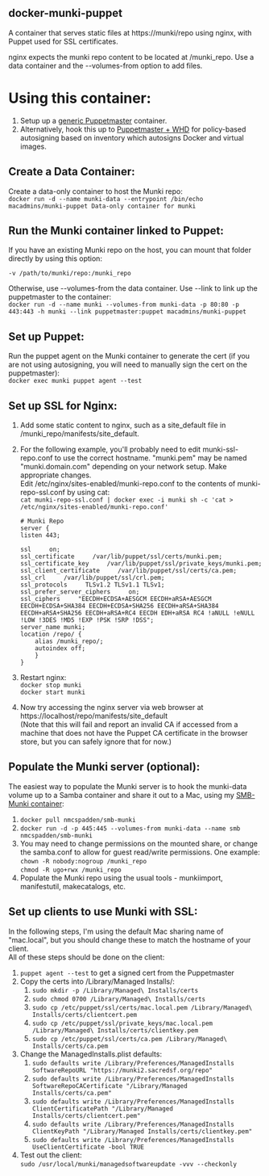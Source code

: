 docker-munki-puppet
-----
A container that serves static files at https://munki/repo using nginx, with Puppet used for SSL certificates.

nginx expects the munki repo content to be located at /munki_repo. Use a data container and the --volumes-from option to add files.

# Using this container:

1.	Setup up a [generic Puppetmaster](https://github.com/nmcspadden/docker-puppetmaster) container.
2.	Alternatively, hook this up to [Puppetmaster + WHD](https://github.com/macadmins/docker-puppetmaster-whdcli) for policy-based autosigning based on inventory which autosigns Docker and virtual images.

Create a Data Container:
-----
Create a data-only container to host the Munki repo:  
	`docker run -d --name munki-data --entrypoint /bin/echo macadmins/munki-puppet Data-only container for munki`

Run the Munki container linked to Puppet:
-----
If you have an existing Munki repo on the host, you can mount that folder directly by using this option:

`-v /path/to/munki/repo:/munki_repo`

Otherwise, use --volumes-from the data container.  Use --link to link up the puppetmaster to the container:  
	`docker run -d --name munki --volumes-from munki-data -p 80:80 -p 443:443 -h munki --link puppetmaster:puppet macadmins/munki-puppet`

Set up Puppet:
----
Run the puppet agent on the Munki container to generate the cert (if you are not using autosigning, you will need to manually sign the cert on the puppetmaster):  
`docker exec munki puppet agent --test`

Set up SSL for Nginx:
-----
1.	Add some static content to nginx, such as a site_default file in /munki_repo/manifests/site_default.
2.	For the following example, you'll probably need to edit munki-ssl-repo.conf to use the correct hostname.  "munki.pem" may be named "munki.domain.com" depending on your network setup. Make appropriate changes.  
	Edit /etc/nginx/sites-enabled/munki-repo.conf to the contents of munki-repo-ssl.conf by using cat:  
	`cat munki-repo-ssl.conf | docker exec -i munki sh -c 'cat > /etc/nginx/sites-enabled/munki-repo.conf'`  

		# Munki Repo
		server {
		listen 443;
				
		ssl     on;
		ssl_certificate     /var/lib/puppet/ssl/certs/munki.pem;
		ssl_certificate_key     /var/lib/puppet/ssl/private_keys/munki.pem;
		ssl_client_certificate     /var/lib/puppet/ssl/certs/ca.pem;
		ssl_crl     /var/lib/puppet/ssl/crl.pem;
		ssl_protocols     TLSv1.2 TLSv1.1 TLSv1;
		ssl_prefer_server_ciphers     on;
		ssl_ciphers     "EECDH+ECDSA+AESGCM EECDH+aRSA+AESGCM EECDH+ECDSA+SHA384 EECDH+ECDSA+SHA256 EECDH+aRSA+SHA384 EECDH+aRSA+SHA256 EECDH+aRSA+RC4 EECDH EDH+aRSA RC4 !aNULL !eNULL !LOW !3DES !MD5 !EXP !PSK !SRP !DSS";
		server_name munki;
		location /repo/ {
			alias /munki_repo/;
			autoindex off;
			}
		}
4.	Restart nginx:  
	`docker stop munki`  
	`docker start munki`  
5.	Now try accessing the nginx server via web browser at https://localhost/repo/manifests/site_default  
	(Note that this will fail and report an invalid CA if accessed from a machine that does not have the Puppet CA certificate in the browser store, but you can safely ignore that for now.)

Populate the Munki server (optional):
-----
The easiest way to populate the Munki server is to hook the munki-data volume up to a Samba container and share it out to a Mac, using my [SMB-Munki container](https://registry.hub.docker.com/u/nmcspadden/smb-munki/):  

1.	`docker pull nmcspadden/smb-munki`
2.	`docker run -d -p 445:445 --volumes-from munki-data --name smb nmcspadden/smb-munki`
3.	You may need to change permissions on the mounted share, or change the samba.conf to allow for guest read/write permissions. One example:  
	`chown -R nobody:nogroup /munki_repo`  
	`chmod -R ugo+rwx /munki_repo`
4.	Populate the Munki repo using the usual tools - munkiimport, manifestutil, makecatalogs, etc.

Set up clients to use Munki with SSL:
-----
In the following steps, I'm using the default Mac sharing name of "mac.local", but you should change these to match the hostname of your client.  
All of these steps should be done on the client:  

1.	`puppet agent --test` to get a signed cert from the Puppetmaster
2.	Copy the certs into /Library/Managed Installs/:
	1.	`sudo mkdir -p /Library/Managed\ Installs/certs`
	2.	`sudo chmod 0700 /Library/Managed\ Installs/certs`
	3.	`sudo cp /etc/puppet/ssl/certs/mac.local.pem /Library/Managed\ Installs/certs/clientcert.pem`
	4.	`sudo cp /etc/puppet/ssl/private_keys/mac.local.pem /Library/Managed\ Installs/certs/clientkey.pem`
	5.	`sudo cp /etc/puppet/ssl/certs/ca.pem /Library/Managed\ Installs/certs/ca.pem`
3.	Change the ManagedInstalls.plist defaults:
	1.	`sudo defaults write /Library/Preferences/ManagedInstalls SoftwareRepoURL "https://munki2.sacredsf.org/repo"`
	2.	`sudo defaults write /Library/Preferences/ManagedInstalls SoftwareRepoCACertificate "/Library/Managed Installs/certs/ca.pem"`
	3.	`sudo defaults write /Library/Preferences/ManagedInstalls ClientCertificatePath "/Library/Managed Installs/certs/clientcert.pem"`
	4.	`sudo defaults write /Library/Preferences/ManagedInstalls ClientKeyPath "/Library/Managed Installs/certs/clientkey.pem"`
	5.	`sudo defaults write /Library/Preferences/ManagedInstalls UseClientCertificate -bool TRUE`
4.	Test out the client:  
	`sudo /usr/local/munki/managedsoftwareupdate -vvv --checkonly`
